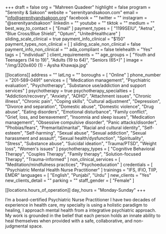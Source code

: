 +++
draft = false
org = "Mahreen Quadeer"
highlight = false
program = "Serenity & Sakoon"
website = "serenityandsakoon.com"
email = "info@serenityandsakoon.org"
facebook = ""
twitter = ""
instagram = "@serenityandsakoon"
linkedin = ""
youtube = ""
tiktok = ""
medium = ""
best_way_to_contact = [ "Email" ]
payment_types = [
  "1199SEIU",
  "Aetna",
  "Blue Cross/Blue Shield",
  "Optum",
  "UnitedHealthcare"
]
sliding_scale_clinical = true
payment_info_clinical = "$150"
payment_types_non_clinical = [ ]
sliding_scale_non_clinical = false
payment_info_non_clinical = ""
ada_compliant = false
telehealth = "Yes"
tags = [ "individual" ]
client_requirements = ""
age_groups = [
  "Youth and Teenagers (14 to 19)",
  "Adults (19 to 64)",
  "Seniors (65+)"
]
image = "/img/320x400 (1) - Aysha Khawaja.jpg"

[[locations]]
address = ""
latLng = ""
boroughs = [ "Online" ]
phone_number = "201-589-0491"
services = [
  "Medication management",
  "Psychiatric evaluation",
  "Psychotherapy",
  "Substance use/addiction and support services"
]
psychotherapy = true
psychotherapy_specialties = [
  "Addiction/recovery",
  "Anxiety",
  "ADHD",
  "Attachment issues",
  "Chronic illness",
  "Chronic pain",
  "Coping skills",
  "Cultural adjustment",
  "Depression",
  "Divorce and separation",
  "Domestic abuse",
  "Domestic violence",
  "Drug abuse",
  "Eating disorders",
  "Emotional disturbance",
  "Family conflict",
  "Grief, loss, and bereavement",
  "Insomnia and sleep issues",
  "Medication management",
  "Obsessive compulsive disorder",
  "Panic attacks/disorder",
  "Phobias/fears",
  "Premarital/marital",
  "Racial and cultural identity",
  "Self-esteem",
  "Self-harming",
  "Sexual abuse",
  "Sexual addiction",
  "Sexual harassment and assault",
  "Sexual health/dysfunction",
  "Spirituality",
  "Stress",
  "Substance abuse",
  "Suicidal ideation",
  "Trauma/PTSD",
  "Weight loss",
  "Women's issues"
]
psychotherapy_types = [
  "Cognitive Behavioral Therapy",
  "Couples Therapy",
  "Family therapy",
  "Solution-focused Therapy",
  "Trauma-informed"
]
non_clinical_services = [ "Meditation/mindfulness practices", "Psychoeducation" ]
credentials = [ "Psychiatric Mental Health Nurse Practitioner" ]
trainings = "IFS, IFIO, TIIP, EMDR"
languages = [ "English", "Punjabi", "Urdu" ]
new_clients = "Yes"
new_clients_detail = ""
parking = ""
staff_gender = [ "Female" ]

  [[locations.hours_of_operation]]
  day_hours = "Monday-Sunday"
+++

I’m a board-certified Psychiatric Nurse Practitioner I have two decades of experience in health care, my specialty is using a holistic paradigm to healing, I approach mental health from a integrative psychiatric approach. My work is grounded in the belief that each person holds an innate ability to heal themselves when provided with a safe, collaborative, and non-judgmental space.

